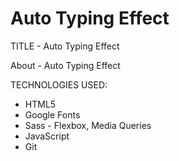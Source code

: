 # Auto Typing Effect

TITLE - Auto Typing Effect

About - Auto Typing Effect

TECHNOLOGIES USED:

- HTML5
- Google Fonts
- Sass - Flexbox, Media Queries
- JavaScript
- Git

